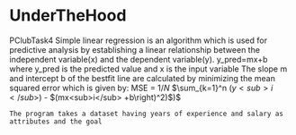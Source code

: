 # UnderTheHood
PClubTask4
    Simple linear regression is an algorithm which is used for predictive analysis by establishing a linear relationship between the independent variable(x) and the dependent variable(y).
    y_pred=mx+b where y_pred is the predicted value and x is the input variable
    The slope m and intercept b of the bestfit line are calculated by minimizing the mean squared error which is given by: MSE = $1/N$ 
   $\sum_{k=1}^n  $(y<sub>i</sub>)$ - $(mx<sub>i</sub> +b\right)^2)$)$ 
    
    The program takes a dataset having years of experience and salary as attributes and the goal 
